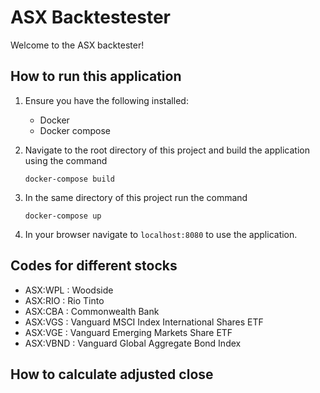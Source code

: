 # ASX Backtestester

Welcome to the ASX backtester!

## How to run this application

1. Ensure you have the following installed:

    - Docker
    - Docker compose

2. Navigate to the root directory of this project and build the application using the command

    `docker-compose build`

3. In the same directory of this project run the command

    `docker-compose up`

4. In your browser navigate to `localhost:8080` to use the application.


## Codes for different stocks

- ASX:WPL : Woodside
- ASX:RIO : Rio Tinto
- ASX:CBA : Commonwealth Bank
- ASX:VGS : Vanguard MSCI Index International Shares ETF
- ASX:VGE : Vanguard Emerging Markets Share ETF
- ASX:VBND : Vanguard Global Aggregate Bond Index

## How to calculate adjusted close


